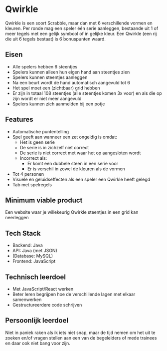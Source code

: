 # Qwirkle

Qwirkle is een soort Scrabble, maar dan met 6 verschillende vormen en kleuren. Per ronde mag een speler één serie aanleggen, bestaande uit 1 of meer tegels met een gelijk symbool of in gelijke kleur. Een Qwirkle (een rij die uit 6 tegels bestaat) is 6 bonuspunten waard.

## Eisen
* Alle spelers hebben 6 steentjes
* Spelers kunnen alleen hun eigen hand aan steentjes zien
* Spelers kunnen steentjes aanleggen
* Na een beurt wordt de hand automatisch aangevuld tot 6
* Het spel moet een (zichtbaar) grid hebben
* Er zijn in totaal 108 steentjes (alle steentjes komen 3x voor) en als die op zijn wordt er niet meer aangevuld
* Spelers kunnen zich aanmelden bij een potje

## Features
* Automatische puntentelling
* Spel geeft aan wanneer een zet ongeldig is omdat:
  * Het is geen serie
  * De serie is in zichzelf niet correct
  * De serie is niet correct met waar het op aangesloten wordt
  * Incorrect als:
    * Er komt een dubbele steen in een serie voor
    * Er is verschil in zowel de kleuren als de vormen
* Tot 4 personen
* Visuele en geluidseffecten als een speler een Qwirkle heeft gelegd
* Tab met spelregels


## Minimum viable product
Een website waar je willekeurig Qwirkle steentjes in een grid kan neerleggen

## Tech Stack
* Backend: Java
* API: Java (met JSON)
* (Database: MySQL)
* Frontend: JavaScript

## Technisch leerdoel
* Met JavaScript/React werken
* Beter leren begrijpen hoe de verschillende lagen met elkaar samenwerken
* Gestructureerdere code schrijven

## Persoonlijk leerdoel
Niet in paniek raken als ik iets niet snap, maar de tijd nemen om het uit te zoeken en/of vragen stellen aan een van de begeleiders of mede trainees en daar ook niet bang voor zijn.
